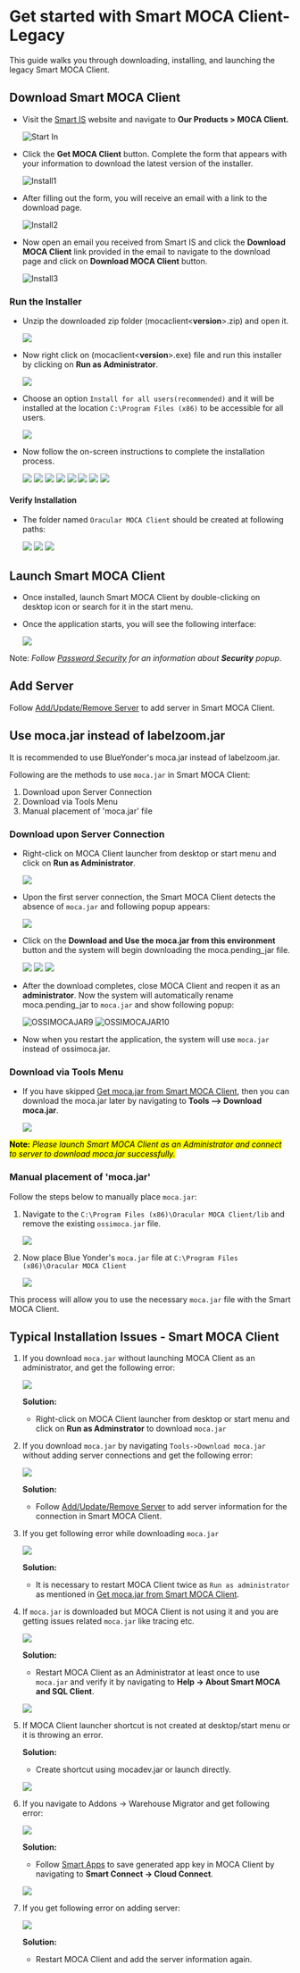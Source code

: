 # Get started with Smart MOCA Client-Legacy

This guide walks you through downloading, installing, and launching the legacy Smart MOCA Client.

## Download Smart MOCA Client
       
- Visit the [Smart IS](https://www.smart-is.com/what-we-do/smart-product/smart-is-moca-client/) website and navigate to **Our Products > MOCA Client.**
       
  ![Start In](../.attachments/StartIn.png)

- Click the **Get MOCA Client** button. Complete the form that appears with your information to download the latest version of the installer.

  ![Install1](../.attachments/install1.png)

- After filling out the form, you will receive an email with a link to the download page.

  ![Install2](../.attachments/install2.png)

- Now open an email you received from Smart IS and click the **Download MOCA Client** link provided in the email to navigate to the download page and click on **Download MOCA Client** button.

  ![Install3](../.attachments/install3.png)

### Run the Installer
   
- Unzip the downloaded zip folder (mocaclient<**version**>.zip) and open it. 
 
  ![](../.attachments/dhl008.png)
 
- Now right click on (mocaclient<**version**>.exe) file and run this installer by clicking on **Run as Administrator**.

  ![](../.attachments/dhl001.png)

- Choose an option `Install for all users(recommended)` and it will be installed at the location `C:\Program Files (x86)` to be accessible for all users.
      
  ![](../.attachments/dhl004.png)

- Now follow the on-screen instructions to complete the installation process.

  ![](../.attachments/dhl009.png)
  ![](../.attachments/dhl010.png)
  ![](../.attachments/dhl011.png)
  ![](../.attachments/dhl012.png)
  ![](../.attachments/dhl013.png)
  ![](../.attachments/dhl014.png)
  ![](../.attachments/dhl015.png) 
  ![](../.attachments/dhl006.png) 

#### Verify Installation

- The folder named `Oracular MOCA Client` should be created at following paths:

  ![](../.attachments/dhl016.png)
  ![](../.attachments/dhl017.png)
  ![](../.attachments/dhl022.png)
  
## Launch Smart MOCA Client
   
- Once installed, launch Smart MOCA Client by double-clicking on desktop icon or search for it in the start menu.

- Once the application starts, you will see the following interface:

  ![](../.attachments/dhl018.png)

Note: *Follow [Password Security](../connections.md) for an information about **Security** popup*.

## Add Server

Follow [Add/Update/Remove Server](../connections.md) to add server in Smart MOCA Client.

## Use moca.jar instead of labelzoom.jar

It is recommended to use BlueYonder's moca.jar instead of labelzoom.jar.

Following are the methods to use `moca.jar` in Smart MOCA Client:

1. Download upon Server Connection
2. Download via Tools Menu
3. Manual placement of 'moca.jar' file

### Download upon Server Connection

- Right-click on MOCA Client launcher from desktop or start menu and click on **Run as Administrator**.

  ![](../.attachments/dhl007.png)

- Upon the first server connection, the Smart MOCA Client detects the absence of `moca.jar` and following popup appears:

  ![](../.attachments/mocajar6.png)

- Click on the **Download and Use the moca.jar from this environment** button and the system will begin downloading the moca.pending_jar file.

  ![](../.attachments/mocajar7.png)
  ![](../.attachments/mocajar8.png)
  ![](../.attachments/mocajar10.png)

- After the download completes, close MOCA Client and reopen it as an **administrator**. Now the system will automatically rename moca.pending_jar to `moca.jar` and show following popup:

  ![OSSIMOCAJAR9](../.attachments/mocajar11.PNG)
  ![OSSIMOCAJAR10](../.attachments/mocajar12.png)

- Now when you restart the application, the system will use `moca.jar` instead of ossimoca.jar.

### Download via Tools Menu

- If you have skipped [Get moca.jar from Smart MOCA Client](#1-get-mocajar-from-smart-moca-client), then you can download the moca.jar later by navigating to **Tools --> Download moca.jar**.

  ![](../.attachments/mocajar3.png)

<mark>**Note:** *Please launch Smart MOCA Client as an Administrator and connect to server to download moca.jar successfully.*</mark>

### Manual placement of 'moca.jar'

Follow the steps below to manually place `moca.jar`:

1. Navigate to the `C:\Program Files (x86)\Oracular MOCA Client/lib` and remove the existing `ossimoca.jar` file.

    ![](../.attachments/dhl027.png)

2. Now place Blue Yonder's `moca.jar` file at `C:\Program Files (x86)\Oracular MOCA Client`

    ![](../.attachments/dhl026.png)

This process will allow you to use the necessary `moca.jar` file with the Smart MOCA Client.

## Typical Installation Issues - Smart MOCA Client 

1. If you download `moca.jar` without launching MOCA Client as an administrator, and get the following error:

    ![](../.attachments/dhl025.png)

    **Solution:**

     - Right-click on MOCA Client launcher from desktop or start menu and click on **Run as Adminstrator** to download `moca.jar`

2. If you download `moca.jar` by navigating `Tools->Download moca.jar` without adding server connections and get the following error:

    ![](../.attachments/dhl028.png)

    **Solution:**

     - Follow [Add/Update/Remove Server](../connections.md) to add server information for the connection in Smart MOCA Client.

3. If you get following error while downloading `moca.jar`

    ![](../.attachments/dhl029.png)

    **Solution:**

     - It is necessary to restart MOCA Client twice as `Run as administrator` as mentioned in [Get moca.jar from Smart MOCA Client](#1-get-mocajar-from-smart-moca-client). 

4. If `moca.jar` is downloaded but MOCA Client is not using it and you are getting issues related `moca.jar` like tracing etc.

    ![](../.attachments/dhl031.png)

    **Solution:**

     - Restart MOCA Client as an Administrator at least once to use `moca.jar` and verify it by navigating to **Help -> About Smart MOCA and SQL Client**. 

    ![](../.attachments/dhl035.png)

5. If MOCA Client launcher shortcut is not created at desktop/start menu or it is throwing an error.

    **Solution:**

     - Create shortcut using mocadev.jar or launch directly. 

      ![](../.attachments/dhl032.png)

6. If you navigate to Addons -> Warehouse Migrator and get following error:

    ![](../.attachments/dhl033.png)

    **Solution:**

     - Follow [Smart Apps](https://apps.smart-is.com/profile) to save generated app key in MOCA Client by navigating to **Smart Connect -> Cloud Connect**.

      ![](../.attachments/dhl034.png)

7. If you get following error on adding server:

    ![](../.attachments/dhl023.png)

    **Solution:**

     - Restart MOCA Client and add the server information again.
